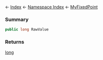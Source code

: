 ← [Index](Api-Index) ← [Namespace Index](Namespace-Index) ← [MyFixedPoint](VRage.MyFixedPoint)

### Summary

```csharp
public long RawValue
```

### Returns

[long](https://docs.microsoft.com/en-us/dotnet/api/system.int64?view=netframework-4.6)

